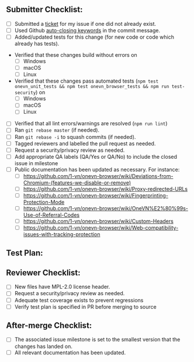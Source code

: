 ## Submitter Checklist:

- [ ] Submitted a [ticket](https://github.com/1-vn/onevn-browser/issues) for my issue if one did not already exist.
- [ ] Used Github [auto-closing keywords](https://help.github.com/articles/closing-issues-via-commit-messages/) in the commit message.
- [ ] Added/updated tests for this change (for new code or code which already has tests).
- Verified that these changes build without errors on
  - [ ] Windows
  - [ ] macOS
  - [ ] Linux
- Verified that these changes pass automated tests (`npm test onevn_unit_tests && npm test onevn_browser_tests && npm run test-security`) on
  - [ ] Windows
  - [ ] macOS
  - [ ] Linux
- [ ] Verified that all lint errors/warnings are resolved (`npm run lint`)
- [ ] Ran `git rebase master` (if needed).
- [ ] Ran `git rebase -i` to squash commits (if needed).
- [ ] Tagged reviewers and labelled the pull request as needed.
- [ ] Request a security/privacy review as needed.
- [ ] Add appropriate QA labels (QA/Yes or QA/No) to include the closed issue in milestone
- [ ] Public documentation has been updated as necessary. For instance:
  - [ ] https://github.com/1-vn/onevn-browser/wiki/Deviations-from-Chromium-(features-we-disable-or-remove)
  - [ ] https://github.com/1-vn/onevn-browser/wiki/Proxy-redirected-URLs
  - [ ] https://github.com/1-vn/onevn-browser/wiki/Fingerprinting-Protection-Mode
  - [ ] https://github.com/1-vn/onevn-browser/wiki/OneVN%E2%80%99s-Use-of-Referral-Codes
  - [ ] https://github.com/1-vn/onevn-browser/wiki/Custom-Headers
  - [ ] https://github.com/1-vn/onevn-browser/wiki/Web-compatibility-issues-with-tracking-protection

## Test Plan:


## Reviewer Checklist:

- [ ] New files have MPL-2.0 license header.
- [ ] Request a security/privacy review as needed.
- [ ] Adequate test coverage exists to prevent regressions 
- [ ] Verify test plan is specified in PR before merging to source

## After-merge Checklist:

- [ ] The associated issue milestone is set to the smallest version that the
  changes has landed on.
- [ ] All relevant documentation has been updated.
